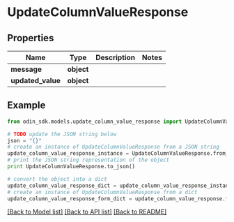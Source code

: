 # UpdateColumnValueResponse


## Properties

Name | Type | Description | Notes
------------ | ------------- | ------------- | -------------
**message** | **object** |  | 
**updated_value** | **object** |  | 

## Example

```python
from odin_sdk.models.update_column_value_response import UpdateColumnValueResponse

# TODO update the JSON string below
json = "{}"
# create an instance of UpdateColumnValueResponse from a JSON string
update_column_value_response_instance = UpdateColumnValueResponse.from_json(json)
# print the JSON string representation of the object
print UpdateColumnValueResponse.to_json()

# convert the object into a dict
update_column_value_response_dict = update_column_value_response_instance.to_dict()
# create an instance of UpdateColumnValueResponse from a dict
update_column_value_response_form_dict = update_column_value_response.from_dict(update_column_value_response_dict)
```
[[Back to Model list]](../README.md#documentation-for-models) [[Back to API list]](../README.md#documentation-for-api-endpoints) [[Back to README]](../README.md)


